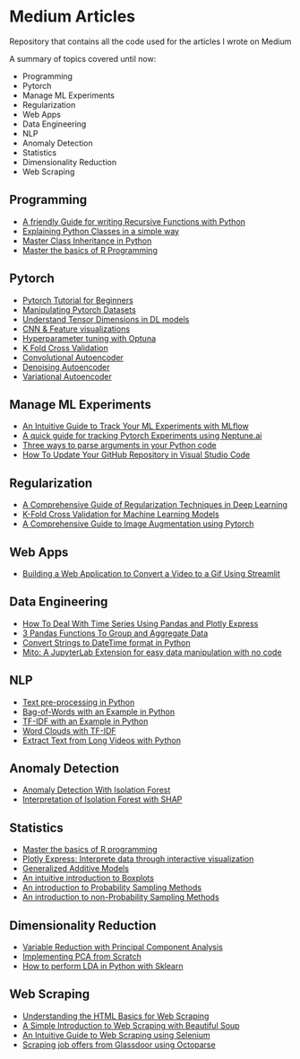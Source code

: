 # Medium Articles

Repository that contains all the code used for the articles I wrote on Medium

A summary of topics covered until now:
* Programming
* Pytorch
* Manage ML Experiments
* Regularization
* Web Apps
* Data Engineering
* NLP
* Anomaly Detection
* Statistics
* Dimensionality Reduction
* Web Scraping

## Programming

* [A friendly Guide for writing Recursive Functions with Python](https://towardsdatascience.com/a-friendly-guide-for-writing-recursive-functions-with-python-52441bd7ff5f?sk=d86a6f6c57bf9121414d43c9299ecebf)
* [Explaining Python Classes in a simple way](https://towardsdatascience.com/explaining-python-classes-in-a-simple-way-e3742827c8b5?sk=f2644219c7a1b71bd23c302987481ed3)
* [Master Class Inheritance in Python](https://towardsdatascience.com/master-class-inheritance-in-python-c46bfda63374?sk=7baf37f4749abddf04a61f5787efa50b)
* [Master the basics of R Programming](https://www.analyticsvidhya.com/blog/2021/10/master-the-basics-of-r-programming)

## Pytorch

* [Pytorch Tutorial for Beginners](https://pub.towardsai.net/pytorch-tutorial-for-beginners-8331afc552c4?sk=0649bb04ac7d5abc2fda549540152dd4)
* [Manipulating Pytorch Datasets](https://medium.com/mlearning-ai/manipulating-pytorch-datasets-c58487ab113f?sk=5d4cf7bd62d527d7c968b8db696b633f)
* [Understand Tensor Dimensions in DL models](https://pub.towardsai.net/understanding-tensor-dimensions-in-deep-learning-models-with-pytorch-4ee828693826?sk=aa7de6752ce0878f08b74958d5a2f95c)
* [CNN & Feature visualizations](https://medium.com/dataseries/visualizing-the-feature-maps-and-filters-by-convolutional-neural-networks-e1462340518e?sk=ecff452e1e310a6fe3602e2b7f253caf)
* [Hyperparameter tuning with Optuna](https://pub.towardsai.net/tuning-pytorch-hyperparameters-with-optuna-470edcfd4dc?sk=32b9bd9102debd319c351c0c4cca67a2)
* [K Fold Cross Validation](https://medium.com/dataseries/k-fold-cross-validation-with-pytorch-and-sklearn-d094aa00105f?sk=2466aaedc4e454b89f880a32604a2e0a)
* [Convolutional Autoencoder](https://medium.com/dataseries/convolutional-autoencoder-in-pytorch-on-mnist-dataset-d65145c132ac?sk=d1c99944c67c6a56b0b4e8c1a062cba6)
* [Denoising Autoencoder](https://ai.plainenglish.io/denoising-autoencoder-in-pytorch-on-mnist-dataset-a76b8824e57e?sk=d81a3f6fdb0b19f25d52914031f26c5e)
* [Variational Autoencoder](https://medium.com/dataseries/variational-autoencoder-with-pytorch-2d359cbf027b?sk=159e10d3402dbe868c849a560b66cdcb)

## Manage ML Experiments

* [An Intuitive Guide to Track Your ML Experiments with MLflow](https://towardsdatascience.com/an-intuitive-guide-to-track-your-ml-experiments-with-mlflow-7ac50e63b09?sk=3f8a40911438b223c67f9842834f8827)
* [A quick guide for tracking Pytorch Experiments using Neptune.ai](https://towardsdatascience.com/a-quick-guide-for-tracking-pytorch-experiments-using-neptune-ai-6321e4b6040f?sk=73805058dde5264ff4631ef1568efa6c)
* [Three ways to parse arguments in your Python code](https://towardsdatascience.com/three-ways-to-parse-arguments-in-your-python-code-aba092e8ad73?sk=190d2dfa79c4903959ea8946039d9aa5)
* [How To Update Your GitHub Repository in Visual Studio Code](https://betterprogramming.pub/how-to-update-your-github-repository-in-visual-studio-code-7bb9e8549cea?sk=e9605c55021d079703620bba8171e60b)

## Regularization

* [A Comprehensive Guide of Regularization Techniques in Deep Learning](https://towardsdatascience.com/a-comprehensive-guide-of-regularization-techniques-in-deep-learning-c671bb1b2c67?sk=493c497ce1f09d97d928837e0507c323)
* [K-Fold Cross Validation for Machine Learning Models](https://pub.towardsai.net/k-fold-cross-validation-for-machine-learning-models-918f6ccfd6d?sk=e00ade649f531f1dd7d2bd7dd2e2d5a6)
* [A Comprehensive Guide to Image Augmentation using Pytorch](https://towardsdatascience.com/a-comprehensive-guide-to-image-augmentation-using-pytorch-fb162f2444be?sk=cc387c596e7ecc8d6b78c2e86e845f34)

## Web Apps

* [Building a Web Application to Convert a Video to a Gif Using Streamlit](https://betterprogramming.pub/building-a-web-application-to-convert-a-video-to-a-gif-using-streamlit-2ab3b377eac1?sk=b17c56c857203417a06a22a1f0b5d4e8)

## Data Engineering

* [How To Deal With Time Series Using Pandas and Plotly Express](https://betterprogramming.pub/how-to-deal-with-time-series-using-pandas-and-plotly-express-45b6848432df?sk=dd9b50849df263715bb9067f4c06340c)
* [3 Pandas Functions To Group and Aggregate Data](https://betterprogramming.pub/3-pandas-functions-to-group-and-aggregate-data-9763a32583bb?sk=6d4e6844e3f5db9c2d6b05c4ba338463)
* [Convert Strings to DateTime format in Python](https://pub.towardsai.net/converting-strings-to-datetime-in-python-fb767394b125?sk=2b756d14320c103615e26c410f1ad6d8)
* [Mito: A JupyterLab Extension for easy data manipulation with no code](https://towardsdatascience.com/mito-a-jupiterlab-extension-for-easy-data-manipulation-with-no-code-57a54a34e65e?sk=5a7e534da2e7e43cc335bef0762f5fe6)

## NLP

* [Text pre-processing in Python](https://www.analyticsvidhya.com/blog/2021/08/a-friendly-guide-to-nlp-text-pre-processing-with-python-example/)
* [Bag-of-Words with an Example in Python](https://www.analyticsvidhya.com/blog/2021/08/a-friendly-guide-to-nlp-bag-of-words-with-python-example/)
* [TF-IDF with an Example in Python](https://betterprogramming.pub/a-friendly-guide-to-nlp-tf-idf-with-python-example-5fcb26286a33?sk=c204d0a817f8b5cd52f0e3d4ab8d688e)
* [Word Clouds with TF-IDF](https://pub.towardsai.net/natural-language-processing-c12b0d525f99?sk=0a8af394df58b88a6d6f0b82143878a0)
* [Extract Text from Long Videos with Python](https://pub.towardsai.net/extract-the-text-from-long-videos-with-python-81d30d655cfd?sk=d427d8985ff9bc0fcc561f5310e09116)

## Anomaly Detection

* [Anomaly Detection With Isolation Forest](https://betterprogramming.pub/anomaly-detection-with-isolation-forest-e41f1f55cc6?sk=a0b5c074c78e392ecefd85d716ddecc9) 
* [Interpretation of Isolation Forest with SHAP](https://pub.towardsai.net/interpretation-of-isolation-forest-with-shap-d1b6af93ae71?sk=89df1418a0cc243d8f2104844939abdb)

## Statistics

* [Master the basics of R programming](https://www.analyticsvidhya.com/blog/2021/10/master-the-basics-of-r-programming/)
* [Plotly Express: Interprete data through interactive visualization](https://pub.towardsai.net/matplotlib-is-dead-long-life-to-plotly-express-e1671dce0d18?sk=b5668a585b08bdd549ae70ecf35be1c4)
* [Generalized Additive Models](https://pub.towardsai.net/generalized-additive-models-with-r-5f01c8e52089?sk=0342c343ff1ef404d28289997efd6c55)
* [An intuitive introduction to Boxplots](https://medium.com/dataseries/an-intuitive-introduction-to-boxplots-e5babae2f04f?sk=510d0ea1ba698b56d8fa001bd5636e75)
* [An introduction to Probability Sampling Methods](https://towardsdatascience.com/an-introduction-to-probability-sampling-methods-7a936e486b5?sk=590cb6b5faf84709f158b77b998b6c1a)
* [An introduction to non-Probability Sampling Methods](https://towardsdatascience.com/an-introduction-to-non-probability-sampling-methods-b74c76f7f710?sk=8ba145ecf97368d2ff295df87edfe98a)

## Dimensionality Reduction

* [Variable Reduction with Principal Component Analysis](https://pub.towardsai.net/machine-learning-1096c38e6a18?sk=12a7d697e584f20e224bbd78f805fbe2)
* [Implementing PCA from Scratch](https://towardsdatascience.com/implementing-pca-from-scratch-ea3970714d2b?sk=6e583091f692b9fd1a6fd9f97bc10513)
* [How to perform LDA in Python with Sklearn](https://365datascience.com/tutorials/python-tutorials/lda-python/)

## Web Scraping

* [Understanding the HTML Basics for Web Scraping](https://betterprogramming.pub/understanding-html-basics-for-web-scraping-ae351ee0b3f9?sk=63f225c2557434bcb8cee1995995ebcb)
* [A Simple Introduction to Web Scraping with Beautiful Soup](https://www.analyticsvidhya.com/blog/2021/08/a-simple-introduction-to-web-scraping-with-beautiful-soup/)
* [An Intuitive Guide to Web Scraping using Selenium](https://www.analyticsvidhya.com/blog/2021/08/an-intuitive-guide-to-web-scraping-using-selenium/)
* [Scraping job offers from Glassdoor using Octoparse](https://medium.com/mlearning-ai/scraping-job-offers-from-glassdoor-bb4b0b82f505?sk=bf5e6fad2a06d09b0b2cc18e0316933e)
